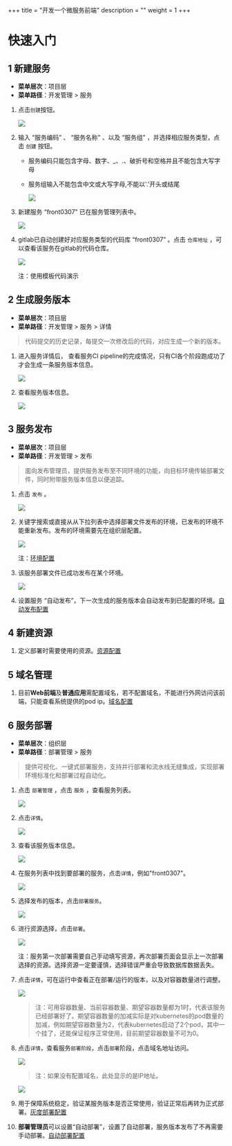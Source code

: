 +++
title = "开发一个微服务前端"
description = ""
weight = 1
+++

# 快速入门

## 1 新建服务

- **菜单层次**：项目层
- **菜单路径**：开发管理 > 服务

1. 点击`创建`按钮。

    ![](./assets/微服务前端/服务创建.png)

1. 输入 “服务编码” 、 “服务名称” 、以及 “服务组” ，并选择相应服务类型，点击 `创建` 按钮。

    - 服务编码只能包含字母、数字、_、.、破折号和空格并且不能包含大写字母

    - 服务组输入不能包含中文或大写字母,不能以'.'开头或结尾

        ![](./assets/微服务前端/服务创建信息填写.png)

1. 新建服务 “front0307” 已在服务管理列表中。

    ![](./assets/微服务前端/服务列表.png)

1. gitlab已自动创建好对应服务类型的代码库 “front0307” 。点击 `仓库地址` ，可以查看该服务在gitlab的代码仓库。

    ![](./assets/微服务前端/仓库地址.png)

    注：使用模板代码演示

## 2 生成服务版本
- **菜单层次**：项目层
- **菜单路径**：开发管理 > 服务 > 详情

 > 代码提交的历史记录，每提交一次修改后的代码，对应生成一个新的版本。

1. 进入服务详情后， 查看服务CI pipeline的完成情况，只有CI各个阶段跑成功了才会生成一条服务版本信息。

    ![](./assets/微服务前端/流水线.png)

1. 查看服务版本信息。

    ![](./assets/微服务前端/开发区服务版本.png)

## 3 服务发布

- **菜单层次**：项目层
- **菜单路径**：开发管理 > 发布

> 面向发布管理员，提供服务发布至不同环境的功能，向目标环境传输部署文件，同时附带服务版本信息以便追踪。 

1. 点击 `发布` 。

    ![](./assets/微服务前端/发布.png)

1. 关键字搜索或直接从从下拉列表中选择部署文件发布的环境，已发布的环境不能重新发布。发布的环境需要先在组织层配置。

    ![](./assets/微服务前端/发布的环境.png)

    注：[环境配置](https://github.com/choerodon/choerodon)

1. 该服务部署文件已成功发布在某个环境。

    ![](./assets/微服务前端/已发布的环境.png)

1. 设置服务 “自动发布”，下一次生成的服务版本会自动发布到已配置的环境。[自动发布配置](https://github.com/choerodon/choerodon)

## 4 新建资源

1. 定义部署时需要使用的资源。[资源配置](https://github.com/choerodon/choerodon)

## 5 域名管理

1. 目前**Web前端**及**普通应用**需配置域名，若不配置域名，不能进行外网访问该前端，只能查看系统提供的pod ip。[域名配置](https://github.com/choerodon/choerodon)

## 6 服务部署

- **菜单层次**：组织层
- **菜单路径**：部署管理 > 服务

>提供可视化、一键式部署服务，支持并行部署和流水线无缝集成，实现部署环境标准化和部署过程自动化。

1. 点击 `部署管理`  ，点击 `服务` ，查看服务列表。

    ![](./assets/微服务前端/运行区服务列表.png)

1. 点击`详情`。

    ![](./assets/微服务前端/详情.png)

1. 查看该服务版本信息。

    ![](./assets/微服务前端/运行区服务版本.png)

1. 在服务列表中找到要部署的服务，点击`详情`，例如"front0307"。

    ![](./assets/微服务前端/运行区服务列表1.png)

1. 选择发布的版本，点击`部署服务`。

    ![](./assets/微服务前端/服务部署.png)

1. 进行资源选择，点击`部署`。

    ![](./assets/微服务前端/部署详情.png)

     注：服务第一次部署需要自己手动填写资源，再次部署页面会显示上一次部署选择的资源。选择资源一定要谨慎，选择错误严重会导致数据库数据丢失。

1. 点击`详情`，可在运行中查看正在部署/运行的版本，以及对容器数量进行调整。

    ![](./assets/微服务前端/运行中版本.png)

    > 注：可用容器数量、当前容器数量、期望容器数量都为1时，代表该服务已经部署好了。期望容器数量的加减实际是对kubernetes的pod数量的加减，例如期望容器数量为2，代表kubernetes启动了2个pod，其中一个挂了，还能保证程序正常使用，目前期望容器数量不可为0。

1. 点击`详情`，查看服务`部署阶段`，点击`部署`阶段，点击域名地址访问。

    ![](./assets/微服务前端/域名查看.png)

    > 注：如果没有配置域名，此处显示的是IP地址。

    ![](./assets/微服务前端/页面查看.png)

1. 用于保障系统稳定，验证某服务版本是否正常使用，验证正常后再转为正式部署。[灰度部署配置](https://github.com/choerodon/choerodon)

1. **部署管理员**可以设置“自动部署”，设置了自动部署，服务版本发布了不再需要手动部署。[自动部署配置](https://github.com/choerodon/choerodon)

